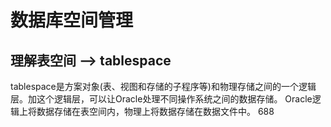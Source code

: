 # 数据库空间管理

## 理解表空间 --> tablespace

tablespace是方案对象(表、视图和存储的子程序等)和物理存储之间的一个逻辑层。加这个逻辑层，可以让Oracle处理不同操作系统之间的数据存储。
Oracle逻辑上将数据存储在表空间内，物理上将数据存储在数据文件中。
688


